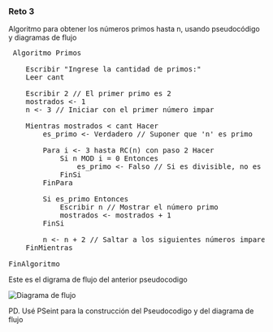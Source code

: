 ### Reto 3
Algoritmo para obtener los números primos hasta n, usando pseudocódigo y diagramas de flujo
<pre>
 Algoritmo Primos
	
    Escribir "Ingrese la cantidad de primos:"
    Leer cant
	
    Escribir 2 // El primer primo es 2
    mostrados <- 1
    n <- 3 // Iniciar con el primer número impar
	
    Mientras mostrados < cant Hacer
        es_primo <- Verdadero // Suponer que 'n' es primo
		
        Para i <- 3 hasta RC(n) con paso 2 Hacer
            Si n MOD i = 0 Entonces
                es_primo <- Falso // Si es divisible, no es primo
            FinSi
        FinPara
		
        Si es_primo Entonces
            Escribir n // Mostrar el número primo
            mostrados <- mostrados + 1
        FinSi
		
        n <- n + 2 // Saltar a los siguientes números impares
    FinMientras
	
FinAlgoritmo
</pre>

Este es el digrama de flujo del anterior pseudocodigo

![Diagrama de flujo](https://github.com/user-attachments/assets/8ac395c7-266d-4cb6-b46d-4c1909ae518e)


PD. Usé PSeint para la construcción del Pseudocodigo y del diagrama de flujo

